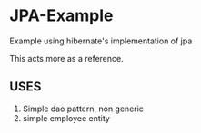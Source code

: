 # JPA-Example

Example using hibernate's implementation of jpa

This acts more as a reference.

## USES
1. Simple dao pattern, non generic  
2. simple employee entity

